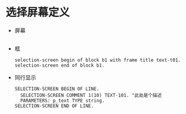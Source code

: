 # 选择屏幕定义

- 屏幕

  ```abap
  
  ```

- 框

  ```abap
  selection-screen begin of block b1 with frame title text-t01.
  selection-screen end of block b1.
  ```

- 同行显示

  ```abap
  SELECTION-SCREEN BEGIN OF LINE.  
    SELECTION-SCREEN COMMENT 1(10) TEXT-101. "此处是个描述
    PARAMETERS: p_text TYPE string.
  SELECTION-SCREEN END OF LINE.
  ```
  